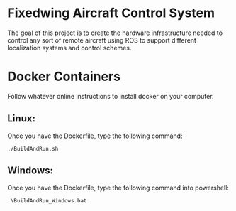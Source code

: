 # Fixedwing Aircraft Control System
The goal of this project is to create the hardware infrastructure needed to control any sort of remote aircraft using ROS to support different localization systems and control schemes.

# Docker Containers
Follow whatever online instructions to install docker on your computer.

## Linux:
Once you have the Dockerfile, type the following command:
```
./BuildAndRun.sh
```
## Windows:
Once you have the Dockerfile, type the following command into powershell:
```
.\BuildAndRun_Windows.bat
```
